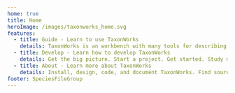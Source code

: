 ```yaml
---
home: true
title: Home
heroImage: /images/taxonworks_home.svg
features:
  - title: Guide - Learn to use TaxonWorks
    details: TaxonWorks is an workbench with many tools for describing life, this site contains the documentation.
  - title: Develop - Learn how to develop TaxonWorks
    details: Get the big picture. Start a project. Get started. Study manuals, watch videos, get tips, learn best practices from SOPs, answer "How do I?" from FAQs, mobilize data with import and export, conect workflows with the API. Request features, file bug reports.
  - title: About - Learn more about TaxonWorks
    details: Install, design, code, and document TaxonWorks. Find source-code, data-models and technical documentation. Issue tracking. Build this site!
footer: SpeciesFileGroup
---
```


